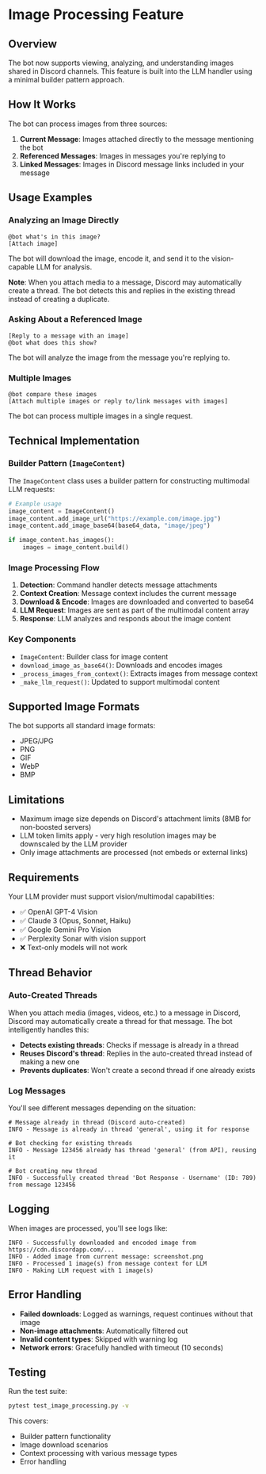 # Image Processing Feature

## Overview

The bot now supports viewing, analyzing, and understanding images shared in Discord channels. This feature is built into the LLM handler using a minimal builder pattern approach.

## How It Works

The bot can process images from three sources:

1. **Current Message**: Images attached directly to the message mentioning the bot
2. **Referenced Messages**: Images in messages you're replying to
3. **Linked Messages**: Images in Discord message links included in your message

## Usage Examples

### Analyzing an Image Directly

```
@bot what's in this image?
[Attach image]
```

The bot will download the image, encode it, and send it to the vision-capable LLM for analysis.

**Note**: When you attach media to a message, Discord may automatically create a thread. The bot detects this and replies in the existing thread instead of creating a duplicate.

### Asking About a Referenced Image

```
[Reply to a message with an image]
@bot what does this show?
```

The bot will analyze the image from the message you're replying to.

### Multiple Images

```
@bot compare these images
[Attach multiple images or reply to/link messages with images]
```

The bot can process multiple images in a single request.

## Technical Implementation

### Builder Pattern (`ImageContent`)

The `ImageContent` class uses a builder pattern for constructing multimodal LLM requests:

```python
# Example usage
image_content = ImageContent()
image_content.add_image_url("https://example.com/image.jpg")
image_content.add_image_base64(base64_data, "image/jpeg")

if image_content.has_images():
    images = image_content.build()
```

### Image Processing Flow

1. **Detection**: Command handler detects message attachments
2. **Context Creation**: Message context includes the current message
3. **Download & Encode**: Images are downloaded and converted to base64
4. **LLM Request**: Images are sent as part of the multimodal content array
5. **Response**: LLM analyzes and responds about the image content

### Key Components

- `ImageContent`: Builder class for image content
- `download_image_as_base64()`: Downloads and encodes images
- `_process_images_from_context()`: Extracts images from message context
- `_make_llm_request()`: Updated to support multimodal content

## Supported Image Formats

The bot supports all standard image formats:
- JPEG/JPG
- PNG
- GIF
- WebP
- BMP

## Limitations

- Maximum image size depends on Discord's attachment limits (8MB for non-boosted servers)
- LLM token limits apply - very high resolution images may be downscaled by the LLM provider
- Only image attachments are processed (not embeds or external links)

## Requirements

Your LLM provider must support vision/multimodal capabilities:
- ✅ OpenAI GPT-4 Vision
- ✅ Claude 3 (Opus, Sonnet, Haiku)
- ✅ Google Gemini Pro Vision
- ✅ Perplexity Sonar with vision support
- ❌ Text-only models will not work

## Thread Behavior

### Auto-Created Threads
When you attach media (images, videos, etc.) to a message in Discord, Discord may automatically create a thread for that message. The bot intelligently handles this:

- **Detects existing threads**: Checks if message is already in a thread
- **Reuses Discord's thread**: Replies in the auto-created thread instead of making a new one
- **Prevents duplicates**: Won't create a second thread if one already exists

### Log Messages
You'll see different messages depending on the situation:

```
# Message already in thread (Discord auto-created)
INFO - Message is already in thread 'general', using it for response

# Bot checking for existing threads
INFO - Message 123456 already has thread 'general' (from API), reusing it

# Bot creating new thread
INFO - Successfully created thread 'Bot Response - Username' (ID: 789) from message 123456
```

## Logging

When images are processed, you'll see logs like:

```
INFO - Successfully downloaded and encoded image from https://cdn.discordapp.com/...
INFO - Added image from current message: screenshot.png
INFO - Processed 1 image(s) from message context for LLM
INFO - Making LLM request with 1 image(s)
```

## Error Handling

- **Failed downloads**: Logged as warnings, request continues without that image
- **Non-image attachments**: Automatically filtered out
- **Invalid content types**: Skipped with warning log
- **Network errors**: Gracefully handled with timeout (10 seconds)

## Testing

Run the test suite:

```bash
pytest test_image_processing.py -v
```

This covers:
- Builder pattern functionality
- Image download scenarios
- Context processing with various message types
- Error handling
